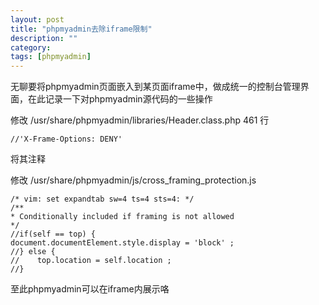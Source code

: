 ```yaml
---
layout: post
title: "phpmyadmin去除iframe限制"
description: ""
category:
tags: [phpmyadmin]
---
```



无聊要将phpmyadmin页面嵌入到某页面iframe中，做成统一的控制台管理界面，在此记录一下对phpmyadmin源代码的一些操作

修改 /usr/share/phpmyadmin/libraries/Header.class.php 461 行

    //'X-Frame-Options: DENY'

将其注释

修改 /usr/share/phpmyadmin/js/cross_framing_protection.js

    /* vim: set expandtab sw=4 ts=4 sts=4: */
    /**
    * Conditionally included if framing is not allowed
    */
    //if(self == top) {
    document.documentElement.style.display = 'block' ;
    //} else {
    //    top.location = self.location ;
    //}

至此phpmyadmin可以在iframe内展示咯
